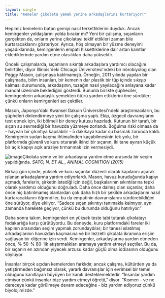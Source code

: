```yaml
---
layout: single
title: "Kemeler çikolata yemek yerine arkadaşlarını kurtarıyor!"
---
```

Hepimiz kemelerin batan gemiyi nasıl terkettiklerini duyduk. Ancak kemirgenler yoldaşlarını yolda bırakır mı? Yeni bir çalışma, sıçanların gerçekten de, onların yerine çikolatayı teklif ettikleri zaman bile kurtaracaklarını gösteriyor. Ayrıca, hoş olmayan bir yüzme deneyimi yaşadıklarında, kemirgenlerin empati hissettiklerine dair artan kanıtlar eklediklerinde yardım etme olasılıkları daha yüksektir.

Önceki çalışmalarda, sıçanların sıkıntılı arkadaşlara yardımcı olacağını belirttiler, diyor Illinois'deki Chicago Üniversitesi'ndeki bir nörobiyolog olan Peggy Mason, çalışmaya katılmamıştı. Örneğin, 2011 yılında yapılan bir çalışmada, bilim insanları, bir kemenin dar plastik bir tüp içinde sıkışıp kalması durumunda, arkadaşının, tuzağın nasıl yayılacağını anlayana kadar mandal üzerinde beklediğini gösterdi. Bununla birlikte şüpheciler, kemirgenlerin arkadaşlık yemekten ötürü yardım ettiklerini öne sürdüler; çünkü onların kemirgenleri acı çektiler.

Mason, Japonya'daki Kwansei Gakuin Üniversitesi'ndeki araştırmacıların, bu şüpheleri dinlendirmeye yeni bir çalışma yaptı. Ekip, özgecil davranışlarını test etmek için, iki bölmeli bir deney kutusu hazırladı. Kutunun bir tarafı, bir sıçan su sevmediği bir havuzda yüzmeye zorlandı. Boğulma riski olmasa da - hayvan bir çıkıntıya kapılabilir - 5 dakikaya kadar su basmak zorunda kaldı. Kemirgenin sudan kaçma ihtimalinden kaçabilmesinin tek yolu, bir platformda güvenli ve kuru oturarak ikinci bir sıçanın, iki tane ayıran küçük bir açık kapıyı açık araziye tırmanmak izin vermesiydi.

![image](https://www.sciencemag.org/sites/default/files/styles/article_main_large/public/images/sn-ratpaws.jpg?itok=kE4osZeH)Çikolata yeme ve bir arkadaşına yardım etme arasında bir seçim yapıldığında. *SATO, N. ET AL., ANIMAL COGNITION (2015)*

Birkaç gün içinde, yüksek ve kuru sıçanlar düzenli olarak kapılarını açarak ıslanan arkadaşlarına yardım ediyorlardı. Mason, havuz kuruduğunda kapıyı açmadı, farelerin, şirketin istediği için değil, başkalarının sıkıntılarına tepki olarak yardımcı olduğunu doğruladı. Daha önce dalmış olan sıçanlar, daha önce hiç batırılmamış olanlardan çok daha hızlı bir şekilde arkadaşlarını nasıl kurtaracaklarını öğrendiler, bu da empatinin davranışlarını sürdürebildiğini öne sürüyor, diye ekliyor. “Sadece sıçan sıkıntıyı tanımakla kalmıyor, aynı zamanda harekete geçiyor, çünkü bu durumda olduğunu hatırlıyor.”

Daha sonra takım, kemirgenleri en yüksek teste tabi tutarak çikolatayı fedakarlığa karşı çürütüyordu. Bu deneyde, kuru platformdaki fareler iki kapının arasından seçim yapmak zorundaydılar; bir tanesi ıslatılmış arkadaşlarının havuzdan kaçmasına ve bir lezzetli çikolata ikramına erişim sağlayan bir diğerine izin verdi. Kemirgenler, arkadaşlarına yardım etmeden önce, % 50-% 80 'lik atıştırmalıkları aramaya yardım etmeyi seçtiler. Bu da, bir sıçanın en azından yiyecek arzusu kadar güçlü olma iddiasının olduğunu söylüyor.

İnsanlar birçok açıdan kemelerden farklıdır, ancak çalışma, kültürden ya da yetiştirmeden bağımsız olarak, yararlı davranışlar için evrimsel bir temel olduğunu kanıtlayan büyüyen bir kanıtı desteklemektedir. “İnsanlar yardım etmiyor çünkü insanlar bize yardım etmeyi öğretti,” diyor. “Kısmen - ve ne dereceye kadar görülmeye devam edeceğine - biz yardım ediyoruz çünkü biyolojimizde.”

